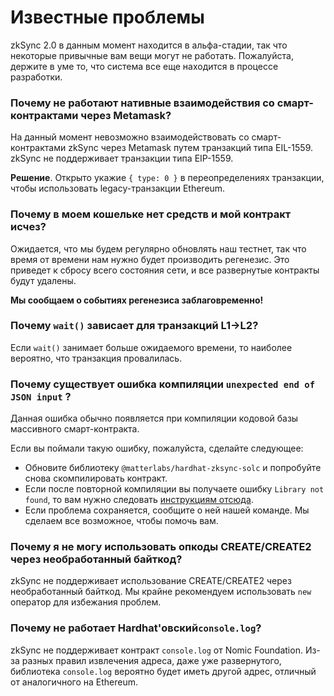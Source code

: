 # Известные проблемы

zkSync 2.0 в данным момент находится в альфа-стадии, так что некоторые привычные вам вещи могут не работать. Пожалуйста, держите в уме то, что система все еще находится в процессе разработки.

### Почему не работают нативные взаимодействия со смарт-контрактами через Metamask? <a href="#why-are-metamask-native-contract-interactions-not-working" id="why-are-metamask-native-contract-interactions-not-working"></a>

На данный момент невозможно взаимодействовать со смарт-контрактами zkSync через Metamask путем транзакций типа EIL-1559. zkSync не поддерживает транзакции типа EIP-1559.

**Решение**. Открыто укажие `{ type: 0 }` в переопределениях транзакции, чтобы использовать legacy-транзакции Ethereum.

### Почему в моем кошельке нет средств и мой контракт исчез? <a href="#why-does-my-wallet-have-no-funds-and-my-contract-disappears" id="why-does-my-wallet-have-no-funds-and-my-contract-disappears"></a>

Ожидается, что мы будем регулярно обновлять наш тестнет, так что время от времени нам нужно будет производить регенезис. Это приведет к сбросу всего состояния сети, и все развернутые контракты будут удалены.

**Мы сообщаем о событиях регенезиса заблаговременно!**

### Почему `wait()` зависает для транзакций L1->L2? <a href="#why-does-wait-get-stuck-for-l1-l2-transactions" id="why-does-wait-get-stuck-for-l1-l2-transactions"></a>

Если `wait()` занимает больше ожидаемого времени, то наиболее вероятно, что транзакция провалилась.

### Почему существует ошибка компиляции `unexpected end of JSON input` ? <a href="#why-is-there-an-unexpected-end-of-json-input-compilation-error" id="why-is-there-an-unexpected-end-of-json-input-compilation-error"></a>

Данная ошибка обычно появляется при компиляции кодовой базы массивного смарт-контракта.

Если вы поймали такую ошибку, пожалуйста, сделайте следующее:

* Обновите библиотеку `@matterlabs/hardhat-zksync-solc` и попробуйте снова скомпилировать контракт.
* Если после повторной компиляции вы получаете ошибку `Library not found`, то вам нужно следовать [инструкциям отсюда](https://v2-docs.zksync.io/api/hardhat/compiling-libraries.html).
* Если проблема сохраняется, сообщите о ней нашей команде. Мы сделаем все возможное, чтобы помочь вам.

### Почему я не могу использовать опкоды CREATE/CREATE2 через необработанный байткод? <a href="#why-can-t-i-use-create-create2-opcodes-with-raw-bytecode" id="why-can-t-i-use-create-create2-opcodes-with-raw-bytecode"></a>

zkSync не поддерживает использование CREATE/CREATE2 через необработанный байткод. Мы крайне рекомендуем использовать `new` оператор для избежания проблем.

### Почему не работает Hardhat'овский`console.log`? <a href="#why-is-hardhat-s-console-log-not-working" id="why-is-hardhat-s-console-log-not-working"></a>

zkSync не поддерживает контракт `console.log` от Nomic Foundation. Из-за разных правил извлечения адреса, даже уже развернутого, библиотека `console.log` вероятно будет иметь другой адрес, отличный от аналогичного на Ethereum.
